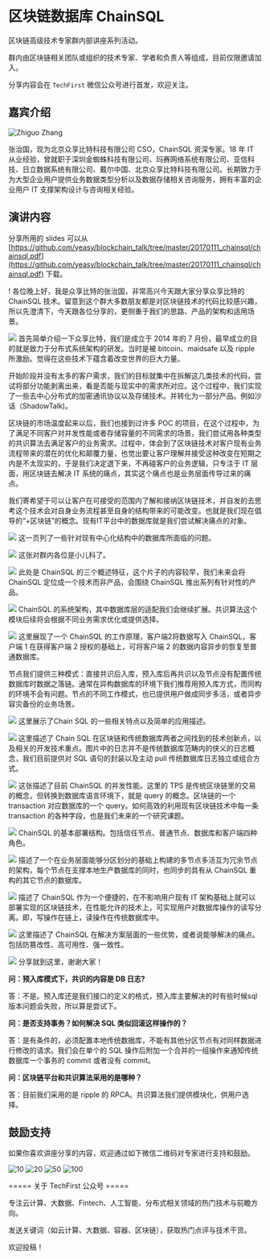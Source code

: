 # 区块链数据库 ChainSQL

区块链高级技术专家群内部讲座系列活动。

群内由区块链相关团队或组织的技术专家、学者和负责人等组成，目前仅限邀请加入。

分享内容会在 `TechFirst` 微信公众号进行首发，欢迎关注。

## 嘉宾介绍

![Zhiguo Zhang](_images/zzg.png)

张治国，现为北京众享比特科技有限公司 CSO，ChainSQL 资深专家。18 年 IT 从业经验，曾就职于深圳金蜘蛛科技有限公司、玛赛网络系统有限公司、亚信科技、日立数据系统有限公司、戴尔中国、北京众享比特科技有限公司。长期致力于为大型企业用户提供业务数据类型分析以及数据存储相关咨询服务，拥有丰富的企业用户 IT 支撑架构设计与咨询相关经验。

## 演讲内容

分享所用的 slides 可以从 [https://github.com/yeasy/blockchain_talk/tree/master/20170111_chainsql/chainsql.pdf](https://github.com/yeasy/blockchain_talk/tree/master/20170111_chainsql/chainsql.pdf) 下载。

!
[](_images/p0.png)
各位晚上好，我是众享比特的张治国，非常高兴今天跟大家分享众享比特的 ChainSQL 技术。留意到这个群大多数朋友都是对区块链技术的代码比较感兴趣，所以先澄清下，今天跟各位分享的，更侧重于我们的思路、产品的架构和适用场景。

![](_images/p1.png)
首先简单介绍一下众享比特，我们是成立于 2014 年的 7 月份，最早成立的目的就是致力于分布式系统架构的研发。当时是被 bitcoin、maidsafe 以及 ripple 所激励。觉得在这些技术下蕴含着改变世界的巨大力量。

开始阶段并没有太多的客户需求，我们的目标就集中在拆解这几类技术的代码，尝试将部分功能剥离出来，看是否能与现实中的需求所对应。这个过程中，我们实现了一些去中心分布式的加密通讯协议以及存储技术。并转化为一部分产品。例如沙话（ShadowTalk)。

区块链的市场温度起来以后，我们也接到过许多 POC 的项目，在这个过程中，为了满足不同客户对并发性能或者存储容量的不同需求的场景，我们尝试用各种类型的共识算法去满足客户的业务需求。过程中，体会到了区块链技术对客户现有业务流程带来的潜在的优化和颠覆力量，也觉出要让客户理解并接受这种改变在短期之内是不太现实的，于是我们决定退下来，不再碰客户的业务逻辑，只专注于 IT 层面，用区块链去解决 IT 系统的痛点，其实这个痛点也是业务层面传导过来的痛点。

我们寄希望于可以让客户在可接受的范围内了解和接纳区块链技术，并自发的去思考这个技术会对自身业务流程甚至自身的结构带来的可能改变。也就是我们现在倡导的“+区块链”的概念。现有IT平台中的数据库就是我们尝试解决痛点的对象。


![](_images/p2.png)
这一页列了一些针对现有中心化结构中的数据库所面临的问题。


![](_images/p3.png)
这张对群内各位是小儿科了。

![](_images/p4.png)
此处是 ChainSQL 的三个概述特征，这个片子的内容较早，我们未来会将 ChainSQL 定位成一个技术而非产品，会围绕 ChainSQL 推出系列有针对性的产品。

![](_images/p5.png)
ChainSQL 的系统架构，其中数据库层的适配我们会继续扩展。共识算法这个模块后续将会根据不同业务需求优化或提供选择。

![](_images/p6.png)
这里展现了一个 ChainSQL 的工作原理，客户端2将数据写入 ChainSQL，客户端 1 在获得客户端 2 授权的基础上，可将客户端 2 的数据内容异步的恢复至普通数据库。

节点我们提供三种模式：直接共识后入库，预入库后再共识以及节点没有配置传统数据库时数据之落链。通常在异构数据库的环境下我们推荐用预入库方式，而同构的环境不会有问题。节点的不同工作模式，也已提供用户做成同步多活，或者异步容灾备份的业务场景。

![](_images/p7.png)
这里展示了Chain SQL 的一些相关特点以及简单的应用描述。

![](_images/p8.png)
这里描述了 Chain SQL 在区块链和传统数据库两者之间找到的技术创新点，以及相关的开发技术重点。图片中的日志并不是传统数据库范畴内的侠义的日志概念，我们目前提供对 SQL 语句的封装以及主动 pull 传统数据库日志独立或组合方式。

![](_images/p9.png)
这张描述了目前 ChainSQL 的并发性能。这里的 TPS 是传统区块链里的交易的概念，但转换到数据库语言环境下，就是 query 的概念。区块链的一个transaction 对应数据库的一个 query。如何高效的利用现有区块链技术中每一条 transaction 的各种字段，也是我们未来的一个研究课题。

![](_images/p10.png)
ChainSQL 的基本部署结构。包括信任节点、普通节点、数据库和客户端四种角色。

![](_images/p11.png)
描述了一个在业务层面能够分区划分的基础上构建的多节点多活互为冗余节点的架构，每个节点在支撑本地生产数据库的同时，也同步的具有从 ChainSQL 重构的其它节点的数据库。

![](_images/p12.png)
描述了 ChainSQL 作为一个便捷的，在不影响用户现有 IT 架构基础上就可以部署实现的区块链技术，在性能允许的技术上，可实现用户对数据库操作的读写分离。即，写操作在链上，读操作在传统数据库中。

![](_images/p13.png)
这里描述了 ChainSQL 在解决方案层面的一些优势，或者说能够解决的痛点。包括防篡改性、高可用性、强一致性。

![](_images/p14.png)
分享就到这里，谢谢大家！

**问：预入库模式下，共识的内容是 DB 日志?**

答：不是。预入库还是我们接口的定义的格式，预入库主要解决的时有些时候sql 版本问题会失败，所以算是尝试下。

**问：是否支持事务？如何解决 SQL 类似回滚这样操作的？**

答：是有条件的，必须配置本地传统数据库，不能有其他分区节点有对同样数据进行修改的请求。我们会在单个的 SQL 操作后附加一个合并的一组操作来通知传统数据库一个事务的 commit 或者没有 commit。

**问：区块链平台和共识算法采用的是哪种？**

答：目前我们采用的是 ripple 的 RPCA。共识算法我们提供模块化，供用户选择。

## 鼓励支持
如果你喜欢讲座分享的内容，欢迎通过如下微信二维码对专家进行支持和鼓励。

![10](_images/10.png)
![20](_images/20.png)
![50](_images/50.png)
![100](_images/100.png)


===== 关于 TechFirst 公众号 =====

专注云计算、大数据、Fintech、人工智能、分布式相关领域的热门技术与前瞻方向。

发送关键词（如云计算、大数据、容器、区块链），获取热门点评与技术干货。

欢迎投稿！
